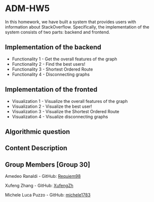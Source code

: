 # ADM-HW5
In this homework, we have built a system that provides users with information about StackOverflow. Specifically, the implementation of the system consists of two parts: backend and frontend.

## Implementation of the backend
   - Functionality 1 - Get the overall features of the graph
   - Functionality 2 - Find the best users!
   - Functionality 3 - Shortest Ordered Route
   - Functionality 4 - Disconnecting graphs
   
## Implementation of the fronted
   - Visualization 1 - Visualize the overall features of the graph
   - Visualization 2 - Visualize the best user!
   - Visualization 3 - Visualize the Shortest Ordered Route
   - Visualization 4 - Visualize disconnecting graphs
     
## Algorithmic question


## Content Description

 ## Group Members [Group 30]
 
 Amedeo Ranaldi - GitHub: [Requiem98](https://github.com/Requiem98) 
 
 Xufeng Zhang - GitHub: [XufengZh](https://github.com/XufengZh) 
 
 Michele Luca Puzzo - GitHub: [michele1783](https://github.com/michele1783) 
